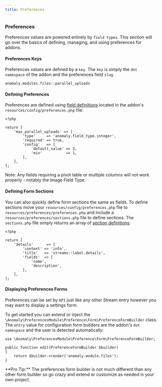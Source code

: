 ```yaml
---
title: Preferences
---
```


### Preferences

Preferences values are powered entirely by `field types`. This section will go over the basics of defining, managing, and using preferences for addons.


#### Preferences Keys

Preferences values are defined by a `key`. The `key` is simply the `dot namespace` of the addon and the preferences field `slug`.

    anomaly.modules.files::parallel_uploads


#### Defining Preferences

Preferences are defined using [field definitions](/documentation/streams-platform/v1.1#ui/forms/fields/the-field-definition) located in the addon's `resources/config/preferences.php` file:

    <?php

    return [
        'max_parallel_uploads' => [
            'type'     => 'anomaly.field_type.integer',
            'required' => true,
            'config'   => [
                'default_value' => 3,
                'min'           => 1,
            ],
        ],
    ];

Note: Any fields requiring a pivot table or multiple columns will not work properly - notably the Image Field Type.


#### Defining Form Sections

You can also quickly define form sections the same as fields. To define sections move your `resources/config/preferences.php` file to `resources/preferences/preferences.php` and include a `resources/preferences/sections.php` file to define sections. The `sections.php` file simply returns an array of [section definitions](/documentation/streams-platform/v1.1#ui/control-panel/the-section-definition):

    <?php

    return [
        'details'      => [
            'context' => 'info',
            'title'   => 'streams::label.details',
            'fields'  => [
                'name',
                'description',
            ],
        ],
    ];


#### Displaying Preferences Forms

Preferences can be set by `API` just like any other Stream entry however you may want to display a settings form.

To get started you can extend or inject the `\Anomaly\PreferencesModule\Preference\Form\PreferenceFormBuilder` class. The `entry` value for configuration form builders are the addon's `dot namespace` and the user is detected automatically:

    use \Anomaly\PreferencesModule\Preference\Form\PreferenceFormBuilder;

    public function edit(PreferenceFormBuilder $builder)
    {
        return $builder->render('anomaly.module.files');
    }

<div class="alert alert-primary">**Pro Tip:** The preferences form builder is not much different than any other form builder so go crazy and extend or customize as needed in your own project.</div>
